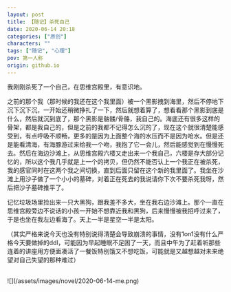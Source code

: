 ```yaml
---
layout: post
title: 【随记】杀死自己
date: 2020-06-14 20:18
categories: ["原创"]
characters: ""
tags: ["随记", "心理"]
pov: 第一人称
origin: github.io
---
```


我刚刚杀死了一个自己，在思维宫殿里，有意识地。

之前的那个我（那时候的我还在这个我里面）被一个黑影拽到海里，然后不停地下沉下沉下沉，一开始还稍微挣扎了一下，然后就想着算了，想看看那个黑影到底是什么，然后就沉到底了，那个黑影是骷髅/骨骼，我自己的。海底还有很多这样的骨架，都是我自己的，但是之前的我都不记得怎么沉的了，现在这个就很清楚能感受到，有点呼吸不顺畅，更多的是因为上面整个海的水压而不是因为呛水。但是还是能看清海，有海豚游过来给我一个吻，我抱了它一会儿，然后能感觉到在慢慢死去。然后在海边沙滩上，从思维宫殿六楼又走出来一个我自己，六楼是存大部分记忆的，所以这个我几乎就是上一个的拷贝，但仍然不能否认上一个我正在被杀死，我的感官同时在这两个我之间切换，直到后面只留在这个新的我里面了。我坐在沙滩上用沙子做了一个小小的墓碑，对着正在死去的我说请你下次不要杀死我呀，然后把沙子墓碑推平了。

记忆垃圾场里捡出来一只大黑狗，跟我差不多大，坐在我右边沙滩上。那个一直在思维宫殿旁边不说话的小孩一开始不想靠近我和黑狗，后来慢慢被我招呼过来了，于是也坐在我左边看海了。天上一半是星空一半是太阳。

（其实严格来说今天也没有特别说得清楚会导致崩溃的事情，没有1on1没有什么严格今天要做掉的ddl，可能因为早起睡眠不足困了一天，而且中午为了赶着听那些连着的讲座用方便面凑活了一餐饭特别饿又不想吃饭，可能就是又越想越对未来绝望对自己失望的那种难过）

<br>
![](/assets/images/novel/2020-06-14-me.png)